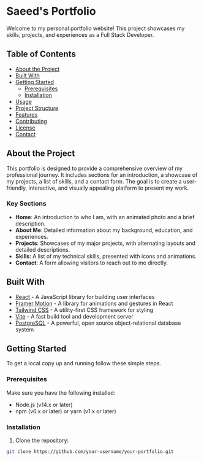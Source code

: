 # Saeed's Portfolio

Welcome to my personal portfolio website! This project showcases my skills, projects, and experiences as a Full Stack Developer.

## Table of Contents

- [About the Project](#about-the-project)
- [Built With](#built-with)
- [Getting Started](#getting-started)
  - [Prerequisites](#prerequisites)
  - [Installation](#installation)
- [Usage](#usage)
- [Project Structure](#project-structure)
- [Features](#features)
- [Contributing](#contributing)
- [License](#license)
- [Contact](#contact)

## About the Project

This portfolio is designed to provide a comprehensive overview of my professional journey. It includes sections for an introduction, a showcase of my projects, a list of skills, and a contact form. The goal is to create a user-friendly, interactive, and visually appealing platform to present my work.

### Key Sections

- **Home**: An introduction to who I am, with an animated photo and a brief description.
- **About Me**: Detailed information about my background, education, and experiences.
- **Projects**: Showcases of my major projects, with alternating layouts and detailed descriptions.
- **Skills**: A list of my technical skills, presented with icons and animations.
- **Contact**: A form allowing visitors to reach out to me directly.

## Built With

- [React](https://reactjs.org/) - A JavaScript library for building user interfaces
- [Framer Motion](https://www.framer.com/motion/) - A library for animations and gestures in React
- [Tailwind CSS](https://tailwindcss.com/) - A utility-first CSS framework for styling
- [Vite](https://vitejs.dev/) - A fast build tool and development server
- [PostgreSQL](https://www.postgresql.org/) - A powerful, open source object-relational database system

## Getting Started

To get a local copy up and running follow these simple steps.

### Prerequisites

Make sure you have the following installed:

- Node.js (v14.x or later)
- npm (v6.x or later) or yarn (v1.x or later)

### Installation

1. Clone the repository:

```sh
git clone https://github.com/your-username/your-portfolio.git

 
